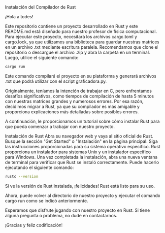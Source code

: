 Instalación del Compilador de Rust

¡Hola a todes!

Este repositorio contiene un proyecto desarrollado en Rust y este README.md está diseñado para nuestro profesor de física computacional. Para ejecutar este proyecto, necesitará los archivos cargo.toml y cargo.lock, ya que utilizamos una biblioteca para guardar nuestras matrices en un archivo .txt mediante escritura paralela. Recomendamos que clone el repositorio o descargue el archivo .zip y abra la carpeta en un terminal. Luego, utilice el siguiente comando:

```bash
cargo run
```

Este comando compilará el proyecto en su plataforma y generará archivos .txt que podrá utilizar con el script graficadora.py.

Originalmente, teníamos la intención de trabajar en C, pero enfrentamos desafíos significativos, como tiempos de compilación de hasta 5 minutos con nuestras matrices grandes y numerosos errores. Por esa razón, decidimos migrar a Rust, ya que su compilador es más amigable y proporciona explicaciones más detalladas sobre posibles errores.

A continuación, le proporcionamos un tutorial sobre cómo instalar Rust para que pueda comenzar a trabajar con nuestro proyecto.

Instalación de Rust
Abra su navegador web y vaya al sitio oficial de Rust.
Busque la sección "Get Started" o "Instalación" en la página principal.
Siga las instrucciones proporcionadas para su sistema operativo específico. Rust proporciona un instalador para sistemas Unix y un instalador específico para Windows.
Una vez completada la instalación, abra una nueva ventana de terminal para verificar que Rust se instaló correctamente. Puede hacerlo ejecutando el siguiente comando:

```bash
rustc --version
```

Si ve la versión de Rust instalada, ¡felicidades! Rust está listo para su uso.

Ahora, puede volver al directorio de nuestro proyecto y ejecutar el comando cargo run como se indicó anteriormente.

Esperamos que disfrute jugando con nuestro proyecto en Rust. Si tiene alguna pregunta o problema, no dude en contactarnos.

¡Gracias y feliz codificación!
